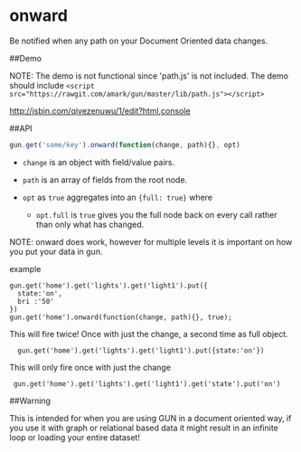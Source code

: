 # onward
Be notified when any path on your Document Oriented data changes.

##Demo

NOTE: The demo is not functional since 'path.js' is not included.
The demo should include 
`<script src="https://rawgit.com/amark/gun/master/lib/path.js"></script>`

http://jsbin.com/qivezenuwu/1/edit?html,console

##API
```javascript
gun.get('some/key').onward(function(change, path){}, opt)
```
- `change` is an object with field/value pairs.

- `path` is an array of fields from the root node.

- `opt` as `true` aggregates into an `{full: true}` where

  - `opt.full` is `true` gives you the full node back on every call rather than only what has changed.

NOTE: onward does work, however for multiple levels it is important on how you put your data in gun.

example 
```
gun.get('home').get('lights').get('light1').put({
  state:'on',
  bri :'50'
})
gun.get('home').onward(function(change, path){}, true);
```
This will fire twice! Once with just the change, a second time as full object.
```
  gun.get('home').get('lights').get('light1').put({state:'on'})
```
This will only fire once with just the change
```
 gun.get('home').get('lights').get('light1').get('state').put('on')
```

##Warning

This is intended for when you are using GUN in a document oriented way, if you use it with graph or relational based data it might result in an infinite loop or loading your entire dataset!

